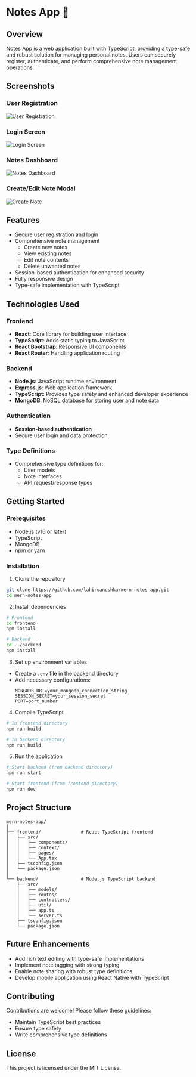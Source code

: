 # Notes App 📝

## Overview
Notes App is a web application built with TypeScript, providing a type-safe and robust solution for managing personal notes. Users can securely register, authenticate, and perform comprehensive note management operations.

## Screenshots

### User Registration
![User Registration](/screenshots/signup.png)

### Login Screen
![Login Screen](/screenshots/login.png)

### Notes Dashboard
![Notes Dashboard](/screenshots/notes-page.png)

### Create/Edit Note Modal
![Create Note](/screenshots/note-modal.png)

## Features
- Secure user registration and login
- Comprehensive note management
  - Create new notes
  - View existing notes
  - Edit note contents
  - Delete unwanted notes
- Session-based authentication for enhanced security
- Fully responsive design
- Type-safe implementation with TypeScript

## Technologies Used

### Frontend
- **React**: Core library for building user interface
- **TypeScript**: Adds static typing to JavaScript
- **React Bootstrap**: Responsive UI components
- **React Router**: Handling application routing

### Backend
- **Node.js**: JavaScript runtime environment
- **Express.js**: Web application framework
- **TypeScript**: Provides type safety and enhanced developer experience
- **MongoDB**: NoSQL database for storing user and note data

### Authentication
- **Session-based authentication**
- Secure user login and data protection

### Type Definitions
- Comprehensive type definitions for:
  - User models
  - Note interfaces
  - API request/response types

## Getting Started

### Prerequisites
- Node.js (v16 or later)
- TypeScript
- MongoDB
- npm or yarn

### Installation

1. Clone the repository
```bash
git clone https://github.com/lahiruanushka/mern-notes-app.git
cd mern-notes-app
```

2. Install dependencies
```bash
# Frontend
cd frontend
npm install

# Backend
cd ../backend
npm install
```

3. Set up environment variables
- Create a `.env` file in the backend directory
- Add necessary configurations:
  ```
  MONGODB_URI=your_mongodb_connection_string
  SESSION_SECRET=your_session_secret
  PORT=port_number
  ```

4. Compile TypeScript
```bash
# In frontend directory
npm run build

# In backend directory
npm run build
```

5. Run the application
```bash
# Start backend (from backend directory)
npm run start

# Start frontend (from frontend directory)
npm run dev
```

## Project Structure
```
mern-notes-app/
│
├── frontend/               # React TypeScript frontend
│   ├── src/
│   │   ├── components/
│   │   ├── context/
│   │   ├── pages/
│   │   └── App.tsx
│   ├── tsconfig.json
│   └── package.json
│
└── backend/                # Node.js TypeScript backend
    ├── src/
    │   ├── models/
    │   ├── routes/
    │   ├── controllers/
    │   ├── util/
    │   ├── app.ts
    │   └── server.ts
    ├── tsconfig.json
    └── package.json
```

## Future Enhancements
- Add rich text editing with type-safe implementations
- Implement note tagging with strong typing
- Enable note sharing with robust type definitions
- Develop mobile application using React Native with TypeScript

## Contributing
Contributions are welcome! Please follow these guidelines:
- Maintain TypeScript best practices
- Ensure type safety
- Write comprehensive type definitions

## License
This project is licensed under the MIT License.